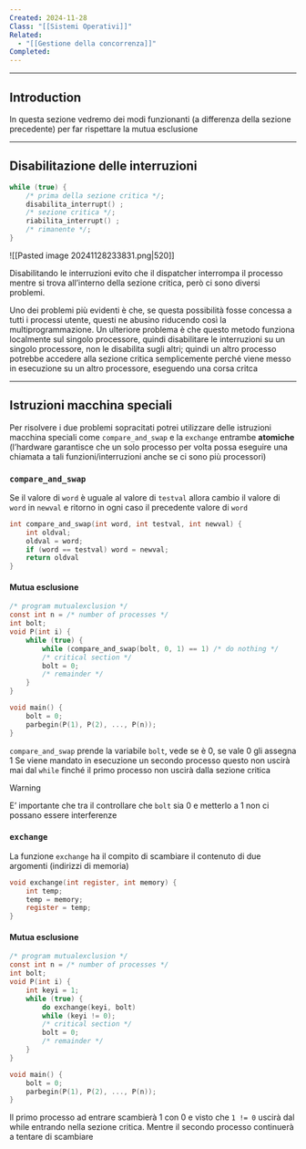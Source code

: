 ```yaml
---
Created: 2024-11-28
Class: "[[Sistemi Operativi]]"
Related:
  - "[[Gestione della concorrenza]]"
Completed:
---
```

---
## Introduction
In questa sezione vedremo dei modi funzionanti (a differenza della sezione precedente) per far rispettare la mutua esclusione

---
## Disabilitazione delle interruzioni

```c
while (true) {
	/* prima della sezione critica */;
	disabilita_interrupt() ;
	/* sezione critica */;
	riabilita_interrupt() ;
	/* rimanente */;
}
```

![[Pasted image 20241128233831.png|520]]

Disabilitando le interruzioni evito che il dispatcher interrompa il processo mentre si trova all’interno della sezione critica, però ci sono diversi problemi. 

Uno dei problemi più evidenti è che, se questa possibilità fosse concessa a tutti i processi utente, questi ne abusino riducendo così la multiprogrammazione.
Un ulteriore problema è che questo metodo funziona localmente sul singolo processore, quindi disabilitare le interruzioni su un singolo processore, non le disabilita sugli altri; quindi un altro processo potrebbe accedere alla sezione critica semplicemente perché viene messo in esecuzione su un altro processore, eseguendo una corsa critca

---
## Istruzioni macchina speciali
Per risolvere i due problemi sopracitati potrei utilizzare delle istruzioni macchina speciali come `compare_and_swap` e la `exchange` entrambe **atomiche** (l’hardware garantisce che un solo processo per volta possa eseguire una chiamata a tali funzioni/interruzioni anche se ci sono più processori)

### `compare_and_swap`
Se il valore di `word` è uguale al valore di `testval` allora cambio il valore di `word` in `newval` e ritorno in ogni caso il precedente valore di `word`

```c
int compare_and_swap(int word, int testval, int newval) {
	int oldval;
	oldval = word;
	if (word == testval) word = newval;
	return oldval
}
```

#### Mutua esclusione
```c
/* program mutualexclusion */
const int n = /* number of processes */
int bolt;
void P(int i) {
	while (true) {
		while (compare_and_swap(bolt, 0, 1) == 1) /* do nothing */
		/* critical section */
		bolt = 0;
		/* remainder */
	}
}

void main() {
	bolt = 0;
	parbegin(P(1), P(2), ..., P(n));
}
```
`compare_and_swap` prende la variabile `bolt`, vede se è $0$, se vale $0$ gli assegna $1$
Se viene mandato in esecuzione un secondo processo questo non uscirà mai dal `while` finché il primo processo non uscirà dalla sezione critica

>[!warning]
>E’ importante che tra il controllare che `bolt` sia $0$ e metterlo a $1$ non ci possano essere interferenze

### `exchange`
La funzione `exchange` ha il compito di scambiare il contenuto di due argomenti (indirizzi di memoria)

```c
void exchange(int register, int memory) {
	int temp;
	temp = memory;
	register = temp;
}
```

#### Mutua esclusione
```c
/* program mutualexclusion */
const int n = /* number of processes */
int bolt;
void P(int i) {
	int keyi = 1;
	while (true) {
		do exchange(keyi, bolt)
		while (keyi != 0);
		/* critical section */
		bolt = 0;
		/* remainder */
	}
}

void main() {
	bolt = 0;
	parbegin(P(1), P(2), ..., P(n));
}
```
Il primo processo ad entrare scambierà $1$ con $0$ e visto che `1 != 0` uscirà dal while entrando nella sezione critica. Mentre il secondo processo continuerà a tentare di scambiare